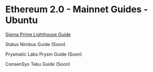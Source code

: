 # Ethereum 2.0 - Mainnet Guides - Ubuntu

[Sigma Prime Lighthouse Guide](https://github.com/ethstaker-core/Ethereum-2.0-Mainnet-Guides-Ubuntu/blob/main/Lighthouse.md)

Status Nimbus Guide (Soon)

Prysmatic Labs Prysm Guide (Soon)

ConsenSys Teku Guide (Soon)
